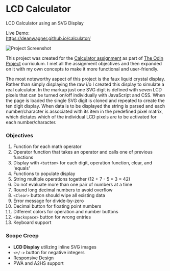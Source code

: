 # LCD Calculator
LCD Calculator using an SVG Display

Live Demo:  
https://deanwagner.github.io/calculator/

![Project Screenshot](https://deanwagner.github.io/calculator/img/calculator-screenshot.png)

This project was created for the [Calculator assignment](https://www.theodinproject.com/paths/foundations/courses/foundations/lessons/calculator) as part of [The Odin Project](https://www.theodinproject.com) curriculum. I met all the assignment objectives and then expanded on it with my own concepts to make it more functional and user-friendly.

The most noteworthy aspect of this project is the faux liquid crystal display. Rather than simply displaying the raw i/o I created this display to simulate a real calculator. In the markup just one SVG digit is defined with seven LCD pixels that can be turned on/off individually with JavaScript and CSS. When the page is loaded the single SVG digit is cloned and repeated to create the ten digit display. When data is to be displayed the string is parsed and each number/character is associated with its item in the predefined pixel matrix, which dictates which of the individual LCD pixels are to be activated for each number/character.

### Objectives

1. Function for each math operator
2. Operator function that takes an operator and calls one of previous functions
3. Display with `<button>` for each digit, operation function, clear, and 'equals'
4. Functions to populate display
5. String multiple operations together (12 + 7 - 5 * 3 = 42)
6. Do not evaluate more than one pair of numbers at a time
7. Round long decimal numbers to avoid overflow
8. `<Clear>` button should wipe all existing data
9. Error message for divide-by-zero
10. Decimal button for floating point numbers
11. Different colors for operation and number buttons
12. `<Backspace>` button for wrong entries
13. Keyboard support

### Scope Creep

* __LCD Display__ utilizing inline SVG images
* `<+/->` button for negative integers
* Responsive Design
* PWA and A2HS support